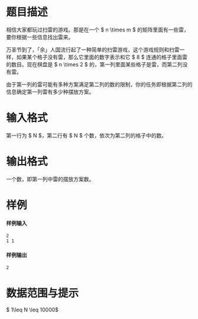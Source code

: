 
# 题目描述

相信大家都玩过扫雷的游戏。那是在一个 $ n \times m $ 的矩阵里面有一些雷，要你根据一些信息找出雷来。

万圣节到了，「余」人国流行起了一种简单的扫雷游戏，这个游戏规则和扫雷一样，如果某个格子没有雷，那么它里面的数字表示和它 $ 8 $ 连通的格子里面雷的数目。现在棋盘是 $ n \times 2 $ 的，第一列里面某些格子是雷，而第二列没有雷。

由于第一列的雷可能有多种方案满足第二列的数的限制，你的任务即根据第二列的信息确定第一列雷有多少种摆放方案。

# 输入格式

第一行为 $ N $，第二行有 $ N $ 个数，依次为第二列的格子中的数。

# 输出格式

一个数，即第一列中雷的摆放方案数。

# 样例

#### 样例输入
```plain
2
1 1
```

#### 样例输出
```plain
2
```

# 数据范围与提示

$ 1\leq N \leq 10000$

